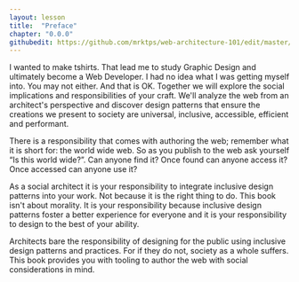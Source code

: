 ```yaml
---
layout: lesson
title:  "Preface"
chapter: "0.0.0"
githubedit: https://github.com/mrktps/web-architecture-101/edit/master/_unit_0/preface.markdown
---
```


I wanted to make tshirts. That lead me to study Graphic Design and ultimately become a Web Developer. I had no idea what I was getting myself into. You may not either. And that is OK. Together we will explore the social implications and responsibilities of your craft. We'll analyze the web from an architect's perspective and discover design patterns that ensure the creations we present to society are universal, inclusive, accessible, efficient and performant. 

There is a responsibility that comes with authoring the web; remember what it is short for: the world wide web. So as you publish to the web ask yourself “Is this world wide?”. Can anyone find it? Once found can anyone access it? Once accessed can anyone use it?

As a social architect it is your responsibility to integrate inclusive design patterns into your work. Not because it is the right thing to do. This book isn't about morality. It is your responsibility because inclusive design patterns foster a better experience for everyone and it is your responsibility to design to the best of your ability. 

Architects bare the responsibility of designing for the public using inclusive design patterns and practices. For if they do not, society as a whole suffers. This book provides you with tooling to author the web with social considerations in mind.